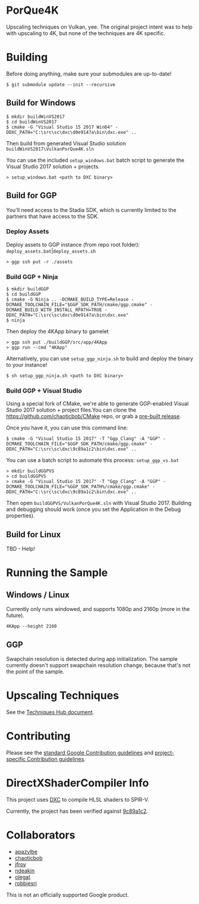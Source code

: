 # PorQue4K

Upscaling techniques on Vulkan, yee. The original project intent was to help
with upscaling to 4K, but none of the techniques are 4K specific.

# Building

Before doing anything, make sure your submodules are up-to-date!

```
$ git submodule update --init --recursive
```

## Build for Windows

```
$ mkdir buildWinVS2017
$ cd buildWinVS2017
$ cmake -G "Visual Studio 15 2017 Win64" -DDXC_PATH="C:\src\sc\dxc\d0e9147a\bin\dxc.exe" ..
```

Then build from generated Visual Studio solution
`buildWinVS2017\VulkanPorQue4K.sln`

You can use the included `setup_windows.bat` batch script to generate the Visual
Studio 2017 solution + projects.
```
> setup_windows.bat <path to DXC binary>
```

## Build for GGP

You'll need access to the Stadia SDK, which is currently limited to the partners
that have access to the SDK. 

### Deploy Assets

Deploy assets to GGP instance (from repo root folder):  
`deploy_assets.bat`|`deploy_assets.sh`
```
> ggp ssh put -r ./assets
```

### Build GGP + Ninja

```
$ mkdir buildGGP
$ cd buildGGP
$ cmake -G Ninja .. -DCMAKE_BUILD_TYPE=Release -DCMAKE_TOOLCHAIN_FILE="$GGP_SDK_PATH/cmake/ggp.cmake" -DCMAKE_BUILD_WITH_INSTALL_RPATH=TRUE -DDXC_PATH="C:\src\sc\dxc\d0e9147a\bin\dxc.exe"
$ ninja
```

Then deploy the 4KApp binary to gamelet
```
> ggp ssh put ./buildGGP/src/app/4KApp
> ggp run --cmd "4KApp"
```

Alternatively, you can use `setup_ggp_ninja.sh` to build and deploy the binary
to your instance!
```
$ sh setup_ggp_ninja.sh <path to DXC binary>
```

### Build GGP + Visual Studio

Using a special fork of CMake, we're able to generate GGP-enabled Visual Studio
2017 solution + project files.You can clone the
https://github.com/chaoticbob/CMake repo, or grab a
[pre-built release](https://github.com/chaoticbob/CMake/releases/tag/cmake-ggp-6115824).

Once you have it, you can use this command line:
```
$ cmake -G "Visual Studio 15 2017" -T "Ggp_Clang" -A "GGP" -DCMAKE_TOOLCHAIN_FILE="$GGP_SDK_PATH/cmake/ggp.cmake" -DDXC_PATH="C:\src\sc\dxc\9c89a1c2\bin\dxc.exe" ..
```
You can use a batch script to automate this process:
`setup_ggp_vs.bat`
```
> mkdir buildGGPVS
> cd buildGGPVS
> cmake -G "Visual Studio 15 2017" -T "Ggp_Clang" -A "GGP" -DCMAKE_TOOLCHAIN_FILE="%GGP_SDK_PATH%/cmake/ggp.cmake" -DDXC_PATH="C:\src\sc\dxc\9c89a1c2\bin\dxc.exe" ..
```

Then open `buildGGPVS/VulkanPorQue4K.sln` with Visual Studio 2017. Building and
debugging should work (once you set the Application in the Debug properties).

## Build for Linux

TBD - Help!

# Running the Sample

## Windows / Linux

Currently only runs windowed, and supports 1080p and 2160p (more in the future).

```
4KApp --height 2160
```

## GGP

Swapchain resolution is detected during app initialization. The sample currently
doesn't support swapchain resolution change, because that's not the point of the
sample.

# Upscaling Techniques
See the [Techniques Hub document](docs/TECHNIQUES.md).

# Contributing
Please see the [standard Google Contribution guidelines](CONTRIBUTING.md) and
[project-specific Contribution guidelines](docs/CONTRIBUTING.md).

# DirectXShaderCompiler Info
This project uses [DXC](https://github.com/microsoft/DirectXShaderCompiler) to
compile HLSL shaders to SPIR-V.

Currently, the project has been verified against
[9c89a1c2](https://github.com/microsoft/DirectXShaderCompiler/commit/9c89a1c2c6baa76dabc154f126408973848b0069).

# Collaborators

* [apazylbe](https://github.com/apazylbe)
* [chaoticbob](https://github.com/chaoticbob)
* [jfroy](https://github.com/jfroy)
* [ndeakin](https://github.com/ndeakin)
* [olegat](https://github.com/olegat)
* [robbiesri](https://github.com/robbiesri)

This is not an officially supported Google product.
